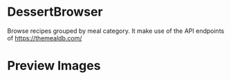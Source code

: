 # DessertBrowser
Browse recipes grouped by meal category. It make use of the API endpoints of https://themealdb.com/ 

# Preview Images 
